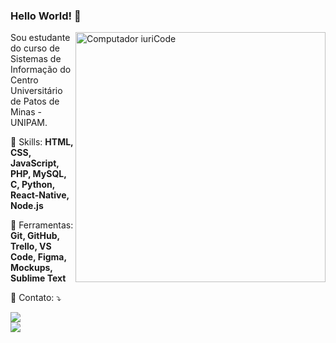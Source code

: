 ### Hello World! 👋
<img src="https://raw.githubusercontent.com/MicaelliMedeiros/micaellimedeiros/master/image/computer-illustration.png" min-width="400px" max-width="400px" width="400px" align="right" alt="Computador iuriCode">

<p align="left"> 
  Sou estudante do curso de Sistemas de Informação do Centro Universitário de Patos de Minas - UNIPAM.
</p>

<p align="left">
  🦄 Skills: <strong>HTML, CSS, JavaScript, PHP, MySQL, C, Python, React-Native, Node.js</strong>
</p>

<p align="left">
  💼 Ferramentas: <strong>Git, GitHub, Trello, VS Code, Figma, Mockups, Sublime Text</strong>
</p>

<p align="left">
  💌 Contato: ⤵️
</p>

<p align="left">
  <p align="left">
  <a href="mailto:pedro13arthur@gmail.com" alt="email">
  <img src="https://img.shields.io/badge/-Gmail-FF0000?style=flat-square&labelColor=FF0000&logo=gmail&logoColor=white&link=https://mail.google.com/mail/u/1/#inbox" /></a><br>
    <a href="https://www.linkedin.com/in/pedro-arthur-74b0b91a2" alt="email">
  <img src="https://img.shields.io/badge/-Linkedin-0e76a8?style=flat-square&logo=Linkedin&logoColor=white&link=https://www.linkedin.com/in/pedro-arthur-74b0b91a2/" /><br>
</p> <br>
